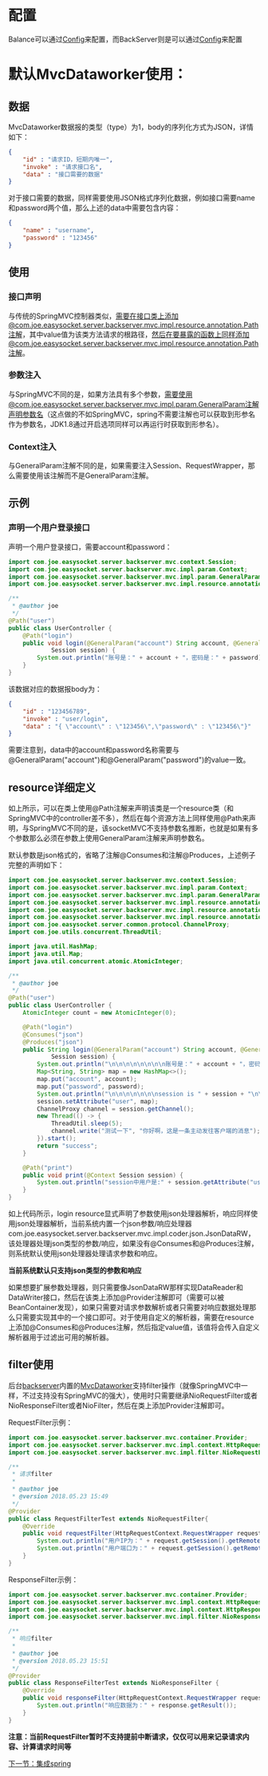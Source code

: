 # 配置
Balance可以通过[Config](balance/src/main/java/com/joe/easysocket/server/balance/Config.java)来配置，而BackServer则是可以通过[Config](backserver/src/main/java/com/joe/easysocket/server/backserver/Config.java)来配置
# 默认MvcDataworker使用：
## 数据
MvcDataworker数据报的类型（type）为1，body的序列化方式为JSON，详情如下：
```json
{
    "id" : "请求ID，短期内唯一",
    "invoke" : "请求接口名",
    "data" : "接口需要的数据"
}
```
对于接口需要的数据，同样需要使用JSON格式序列化数据，例如接口需要name和password两个值，那么上述的data中需要包含内容：
```json
{
    "name" : "username",
    "password" : "123456"
}
```
## 使用
### 接口声明
与传统的SpringMVC控制器类似，需要在接口类上添加@com.joe.easysocket.server.backserver.mvc.impl.resource.annotation.Path注解，其中value值为该类方法请求的根路径，然后在要暴露的函数上同样添加@com.joe.easysocket.server.backserver.mvc.impl.resource.annotation.Path注解。
### 参数注入
与SpringMVC不同的是，如果方法具有多个参数，需要使用@com.joe.easysocket.server.backserver.mvc.impl.param.GeneralParam注解声明参数名（这点做的不如SpringMVC，spring不需要注解也可以获取到形参名作为参数名，JDK1.8通过开启选项同样可以再运行时获取到形参名）。
### Context注入
与GeneralParam注解不同的是，如果需要注入Session、RequestWrapper，那么需要使用该注解而不是GeneralParam注解。

## 示例
### 声明一个用户登录接口
声明一个用户登录接口，需要account和password：
```java
import com.joe.easysocket.server.backserver.mvc.context.Session;
import com.joe.easysocket.server.backserver.mvc.impl.param.Context;
import com.joe.easysocket.server.backserver.mvc.impl.param.GeneralParam;
import com.joe.easysocket.server.backserver.mvc.impl.resource.annotation.Path;

/**
 * @author joe
 */
@Path("user")
public class UserController {
    @Path("login")
    public void login(@GeneralParam("account") String account, @GeneralParam("password") String password, @Context
            Session session) {
        System.out.println("账号是：" + account + "，密码是：" + password);
    }
}
```
该数据对应的数据报body为：
```json
{
    "id" : "123456789",
    "invoke" : "user/login",
    "data" : "{ \"account\" : \"123456\",\"password\" : \"123456\"}"
}
```
需要注意到，data中的account和password名称需要与@GeneralParam("account")和@GeneralParam("password")的value一致。

## resource详细定义
如上所示，可以在类上使用@Path注解来声明该类是一个resource类（和SpringMVC中的controller差不多），然后在每个资源方法上同样使用@Path来声明，与SpringMVC不同的是，该socketMVC不支持参数名推断，也就是如果有多个参数那么必须在参数上使用GeneralParam注解来声明参数名。

默认参数是json格式的，省略了注解@Consumes和注解@Produces，上述例子完整的声明如下：
```java
import com.joe.easysocket.server.backserver.mvc.context.Session;
import com.joe.easysocket.server.backserver.mvc.impl.param.Context;
import com.joe.easysocket.server.backserver.mvc.impl.param.GeneralParam;
import com.joe.easysocket.server.backserver.mvc.impl.resource.annotation.Consumes;
import com.joe.easysocket.server.backserver.mvc.impl.resource.annotation.Path;
import com.joe.easysocket.server.backserver.mvc.impl.resource.annotation.Produces;
import com.joe.easysocket.server.common.protocol.ChannelProxy;
import com.joe.utils.concurrent.ThreadUtil;

import java.util.HashMap;
import java.util.Map;
import java.util.concurrent.atomic.AtomicInteger;

/**
 * @author joe
 */
@Path("user")
public class UserController {
    AtomicInteger count = new AtomicInteger(0);

    @Path("login")
    @Consumes("json")
    @Produces("json")
    public String login(@GeneralParam("account") String account, @GeneralParam("password") String password, @Context
            Session session) {
        System.out.println("\n\n\n\n\n\n\n\n账号是：" + account + "，密码是：" + password + "\n\n\n\n\n\n\n\n\n\n\n\n\n");
        Map<String, String> map = new HashMap<>();
        map.put("account", account);
        map.put("password", password);
        System.out.println("\n\n\n\n\n\n\nsession is " + session + "\n\n\n\n\n\n\n");
        session.setAttribute("user", map);
        ChannelProxy channel = session.getChannel();
        new Thread(() -> {
            ThreadUtil.sleep(5);
            channel.write("测试一下", "你好啊，这是一条主动发往客户端的消息");
        }).start();
        return "success";
    }

    @Path("print")
    public void print(@Context Session session) {
        System.out.println("session中用户是:" + session.getAttribute("user"));
    }
}
```
如上代码所示，login resource显式声明了参数使用json处理器解析，响应同样使用json处理器解析，当前系统内置一个json参数/响应处理器com.joe.easysocket.server.backserver.mvc.impl.coder.json.JsonDataRW，该处理器处理json类型的参数/响应，如果没有@Consumes和@Produces注解，则系统默认使用json处理器处理请求参数和响应。

**当前系统默认只支持json类型的参数和响应**

如果想要扩展参数处理器，则只需要像JsonDataRW那样实现DataReader和DataWriter接口，然后在该类上添加@Provider注解即可（需要可以被BeanContainer发现），如果只需要对请求参数解析或者只需要对响应数据处理那么只需要实现其中的一个接口即可。对于使用自定义的解析器，需要在resource上添加@Consumes和@Produces注解，然后指定value值，该值将会传入自定义解析器用于过滤出可用的解析器。

## filter使用
后台[backserver](backserver)内置的[MvcDataworker](backserver/src/main/java/com/joe/easysocket/server/backserver/impl/MvcDataworker)支持filter操作（就像SpringMVC中一样，不过支持没有SpringMVC的强大），使用时只需要继承NioRequestFilter或者NioResponseFilter或者NioFilter，然后在类上添加Provider注解即可。

RequestFilter示例：
```java
import com.joe.easysocket.server.backserver.mvc.container.Provider;
import com.joe.easysocket.server.backserver.mvc.impl.context.HttpRequestContext;
import com.joe.easysocket.server.backserver.mvc.impl.filter.NioRequestFilter;

/**
 * 请求filter
 *
 * @author joe
 * @version 2018.05.23 15:49
 */
@Provider
public class RequestFilterTest extends NioRequestFilter{
    @Override
    public void requestFilter(HttpRequestContext.RequestWrapper request) {
        System.out.println("用户IP为：" + request.getSession().getRemoteHost());
        System.out.println("用户端口为：" + request.getSession().getRemotePort());
    }
}
```
ResponseFilter示例：
```java
import com.joe.easysocket.server.backserver.mvc.container.Provider;
import com.joe.easysocket.server.backserver.mvc.impl.context.HttpRequestContext;
import com.joe.easysocket.server.backserver.mvc.impl.context.HttpResponseContext;
import com.joe.easysocket.server.backserver.mvc.impl.filter.NioResponseFilter;

/**
 * 响应filter
 *
 * @author joe
 * @version 2018.05.23 15:51
 */
@Provider
public class ResponseFilterTest extends NioResponseFilter {
    @Override
    public void responseFilter(HttpRequestContext.RequestWrapper request, HttpResponseContext.Response response) {
        System.out.println("响应数据为：" + response.getResult());
    }
}
```

**注意：当前RequestFilter暂时不支持提前中断请求，仅仅可以用来记录请求内容、计算请求时间等**

[下一节：集成spring](spring.md)